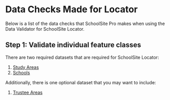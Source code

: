 # Data Checks Made for Locator

Below is a list of the data checks that SchoolSite Pro makes when using the Data Validator for SchoolSite Locator.

## Step 1: Validate individual feature classes
There are two required datasets that are required for SchoolSite Locator:

1. [Study Areas](../createData/createStudyareas.md)
2. [Schools](../createData/createSchools.md)
 

Additionally, there is one optional dataset that you may want to include:

1. [Trustee Areas](../dataManagement/createData/createTrustee.md)

 
